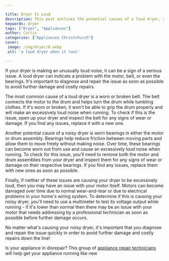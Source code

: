 ```yaml
---

title: Dryer Is Loud
description: This post outlines the potential causes of a loud dryer, and why it's important to diagnose and fix the issue quickly; read on to learn more about dryer maintenance and repair.
keywords: dryer
tags: ["Dryer", "Appliances"]
author: Curtis
categories: ["Appliances Christchurch"]
cover: 
 image: /img/dryer/8.webp
 alt: 'a loud dryer when it runs'

---
```


If your dryer is making an unusually loud noise, it can be a sign of a serious issue. A loud dryer can indicate a problem with the motor, belt, or even the bearings. It's important to diagnose and repair the issue as soon as possible to avoid further damage and costly repairs. 

The most common cause of a loud dryer is a worn or broken belt. The belt connects the motor to the drum and helps turn the drum while tumbling clothes. If it's worn or broken, it won't be able to grip the drum properly and will make an excessively loud noise when running. To check if this is the issue, open up your dryer and inspect the belt for any signs of wear or damage. If you find any issues, replace it with a new one. 

Another potential cause of a noisy dryer is worn bearings in either the motor or drum assembly. Bearings help reduce friction between moving parts and allow them to move freely without making noise. Over time, these bearings can become worn out from use and cause an excessively loud noise when running. To check for this issue, you'll need to remove both the motor and drum assemblies from your dryer and inspect them for any signs of wear or damage on their respective bearings. If you find any issues, replace them with new ones as soon as possible. 

Finally, if neither of these issues are causing your dryer to be excessively loud, then you may have an issue with your motor itself. Motors can become damaged over time due to normal wear-and-tear or due to electrical problems in your home's wiring system. To determine if this is causing your noisy dryer, you'll need to use a multimeter to test its voltage output while running - if it's lower than normal then there may be an issue with your motor that needs addressing by a professional technician as soon as possible before further damage occurs. 

No matter what's causing your noisy dryer, it's important that you diagnose and repair the issue quickly in order to avoid further damage and costly repairs down the line!

Is your appliance in disrepair? This group of <a href="/pages/appliance-repair-technicians/">appliance repair technicians</a> will help get your appliance running like new